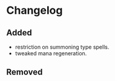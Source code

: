 # Changelog
## Added

- restriction on summoning type spells.
- tweaked mana regeneration.

## Removed